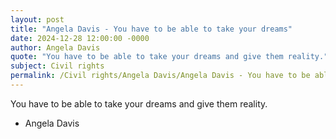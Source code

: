 ```yaml
---
layout: post
title: "Angela Davis - You have to be able to take your dreams"
date: 2024-12-28 12:00:00 -0000
author: Angela Davis
quote: "You have to be able to take your dreams and give them reality."
subject: Civil rights
permalink: /Civil rights/Angela Davis/Angela Davis - You have to be able to take your dreams
---
```


You have to be able to take your dreams and give them reality.

- Angela Davis
